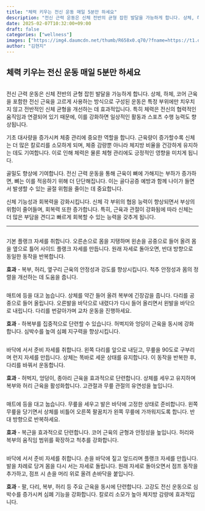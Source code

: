 ```yaml
---
title: "체력 키우는 전신 운동 매일 5분만 하세요"
description: "전신 근력 운동은 신체 전반의 균형 잡힌 발달을 가능하게 합니다. 상체, 하체, 코어 근육을 포함한 전신 근육을 고르게 사용하는 방식으로 구성된 운동은 특정 부위에만 치우치지 않고 전반적인 신체 균형을 개선하는 데 효과적입니다. 특히 체력은 전신의 협력적인 움직임과 연"
date: 2025-02-07T10:32:00+09:00
draft: false
categories: ["wellness"]
images: ["https://img4.daumcdn.net/thumb/R658x0.q70/?fname=https://t1.daumcdn.net/news/202502/10/tenbody/20250210173009065yhux.jpg", "https://t1.daumcdn.net/news/202502/10/tenbody/20250210173009362jola.gif", "https://t1.daumcdn.net/news/202502/10/tenbody/20250210173009786gfac.gif", "https://t1.daumcdn.net/news/202502/10/tenbody/20250210173010069qgzs.gif", "https://t1.daumcdn.net/news/202502/10/tenbody/20250210173010519msbm.gif"]
author: "김현지"
---
```


<h2 >체력 키우는 전신 운동 매일 5분만 하세요</h2> <figure ><img src="https://img4.daumcdn.net/thumb/R658x0.q70/?fname=https://t1.daumcdn.net/news/202502/10/tenbody/20250210173009065yhux.jpg" alt=""/></figure> <p>전신 근력 운동은 신체 전반의 균형 잡힌 발달을 가능하게 합니다. 상체, 하체, 코어 근육을 포함한 전신 근육을 고르게 사용하는 방식으로 구성된 운동은 특정 부위에만 치우치지 않고 전반적인 신체 균형을 개선하는 데 효과적입니다. 특히 체력은 전신의 협력적인 움직임과 연결되어 있기 때문에, 이를 강화하면 일상적인 활동과 스포츠 수행 능력도 향상됩니다.</p> <p>기초 대사량을 증가시켜 체중 관리에 중요한 역할을 합니다. 근육량이 증가할수록 신체는 더 많은 칼로리를 소모하게 되며, 체중 감량뿐 아니라 체지방 비율을 건강하게 유지하는 데도 기여합니다. 이로 인해 체력은 물론 체형 관리에도 긍정적인 영향을 미치게 됩니다.</p> <p>골밀도 향상에 기여합니다. 전신 근력 운동을 통해 근육이 뼈에 가해지는 부하가 증가하면, 뼈는 이를 적응하기 위해 더 단단해집니다. 이는 골다공증 예방과 함께 나이가 들면서 발생할 수 있는 골절 위험을 줄이는 데 중요합니다.</p> <p>신체 기능성과 회복력을 강화시킵니다. 신체 각 부위의 협응 능력이 향상되면서 부상의 위험이 줄어들며, 회복력 또한 증가합니다. 특히, 근육과 관절이 강화됨에 따라 신체는 더 많은 부담을 견디고 빠르게 회복할 수 있는 능력을 갖추게 됩니다.</p> <hr /> <figure ><img src="https://t1.daumcdn.net/news/202502/10/tenbody/20250210173009362jola.gif" alt=""/></figure> <p>기본 플랭크 자세를 취합니다. 오른손으로 몸을 지탱하며 왼손을 공중으로 들어 올려 몸을 옆으로 틀어 사이드 플랭크 자세를 만듭니다. 원래 자세로 돌아오면, 반대 방향으로 동일한 동작을 반복합니다.</p> <p><strong>효과</strong> - 복부, 허리, 옆구리 근육의 안정성과 강도를 향상시킵니다. 척추 안정성과 몸의 정렬을 개선하는 데 도움을 줍니다.</p> <figure ><img src="https://t1.daumcdn.net/news/202502/10/tenbody/20250210173009786gfac.gif" alt=""/></figure> <p>매트에 등을 대고 눕습니다. 상체를 약간 들어 올려 복부에 긴장감을 줍니다. 다리를 공중으로 들어 올립니다. 오른발을 바닥으로 내렸다가 다시 들어 올리면서 왼발을 바닥으로 내립니다. 다리를 번갈아가며 교차 운동을 진행하세요.</p> <p><strong>효과</strong> - 하복부를 집중적으로 단련할 수 있습니다. 허벅지와 엉덩이 근육을 동시에 강화합니다. 심박수를 높여 심폐 지구력을 향상시킵니다.</p> <figure ><img src="https://t1.daumcdn.net/news/202502/10/tenbody/20250210173010069qgzs.gif" alt=""/></figure> <p>바닥에 서서 준비 자세를 취합니다. 왼쪽 다리를 앞으로 내딛고, 무릎을 90도로 구부리며 런지 자세를 만듭니다. 상체는 똑바로 세운 상태를 유지합니다. 이 동작을 반복한 후, 다리를 바꿔서 운동합니다.</p> <p><strong>효과</strong> - 허벅지, 엉덩이, 종아리 근육을 효과적으로 단련합니다. 상체를 세우고 유지하며 복부와 허리 근육을 활성화합니다. 고관절과 무릎 관절의 유연성을 높입니다.</p> <figure ><img src="https://t1.daumcdn.net/news/202502/10/tenbody/20250210173010519msbm.gif" alt=""/></figure> <p>매트에 등을 대고 눕습니다. 무릎을 세우고 발은 바닥에 고정한 상태로 준비합니다. 왼쪽 무릎을 당기면서 상체를 비틀어 오른쪽 팔꿈치가 왼쪽 무릎에 가까워지도록 합니다. 반대 방향으로 반복하세요.</p> <p><strong>효과</strong> - 복근을 효과적으로 단련합니다. 코어 근육의 균형과 안정성을 높입니다. 허리와 복부의 움직임 범위를 확장하고 척추를 강화합니다.</p> <figure ><img src="https://t1.daumcdn.net/news/202502/10/tenbody/20250210173010869uoea.gif" alt=""/></figure> <p>바닥에 서서 준비 자세를 취합니다. 손을 바닥에 짚고 엎드리며 플랭크 자세를 만듭니다. 발을 차례로 당겨 몸을 다시 서는 자세로 돌립니다. 원래 자세로 돌아오면서 점프 동작을 추가하고, 점프 시 손을 머리 위로 올려 손바닥을 붙입니다.</p> <p><strong>효과</strong> - 팔, 다리, 복부, 허리 등 주요 근육을 동시에 단련합니다. 고강도 전신 운동으로 심박수를 증가시켜 심폐 기능을 강화합니다. 칼로리 소모가 높아 체지방 감량에 효과적입니다.</p>